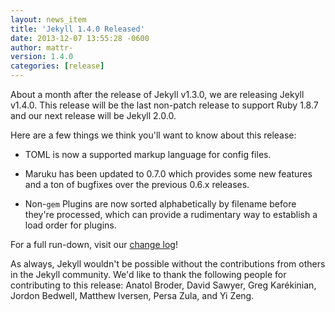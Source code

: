 ```yaml
---
layout: news_item
title: 'Jekyll 1.4.0 Released'
date: 2013-12-07 13:55:28 -0600
author: mattr-
version: 1.4.0
categories: [release]
---
```


<!--original
---
layout: news_item
title: 'Jekyll 1.4.0 Released'
date: 2013-12-07 13:55:28 -0600
author: mattr-
version: 1.4.0
categories: [release]
---
-->

About a month after the release of Jekyll v1.3.0, we are releasing
Jekyll v1.4.0. This release will be the last non-patch release to support Ruby
1.8.7 and our next release will be Jekyll 2.0.0.

<!--original
About a month after the release of Jekyll v1.3.0, we are releasing
Jekyll v1.4.0. This release will be the last non-patch release to support Ruby
1.8.7 and our next release will be Jekyll 2.0.0.
-->

Here are a few things we think you'll want to know about this release:

<!--original
Here are a few things we think you'll want to know about this release:
-->

* TOML is now a supported markup language for config files.

<!--original
* TOML is now a supported markup language for config files.
-->

* Maruku has been updated to 0.7.0 which provides some new features and
  a ton of bugfixes over the previous 0.6.x releases.

<!--original
* Maruku has been updated to 0.7.0 which provides some new features and
  a ton of bugfixes over the previous 0.6.x releases.
-->

* Non-`gem` Plugins are now sorted alphabetically by filename before they're
  processed, which can provide a rudimentary way to establish a load order for
  plugins.

<!--original
* Non-`gem` Plugins are now sorted alphabetically by filename before they're
  processed, which can provide a rudimentary way to establish a load order for
  plugins.
-->

For a full run-down, visit our [change log](/docs/history/)!

<!--original
For a full run-down, visit our [change log](/docs/history/)!
-->

As always, Jekyll wouldn't be possible without the contributions from
others in the Jekyll community. We'd like to thank the following people
for contributing to this release: Anatol Broder, David Sawyer, Greg
Karékinian, Jordon Bedwell, Matthew Iversen, Persa Zula, and Yi Zeng.

<!--original
As always, Jekyll wouldn't be possible without the contributions from
others in the Jekyll community. We'd like to thank the following people
for contributing to this release: Anatol Broder, David Sawyer, Greg
Karékinian, Jordon Bedwell, Matthew Iversen, Persa Zula, and Yi Zeng.
-->
